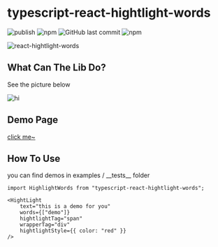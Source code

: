 # typescript-react-hightlight-words

![publish](https://github.com/unliar/react-hightlight-words/workflows/publish/badge.svg) ![npm](https://img.shields.io/npm/v/typescript-react-hightlight-words) ![GitHub last commit](https://img.shields.io/github/last-commit/unliar/react-hightlight-words) ![npm](https://img.shields.io/npm/dt/typescript-react-hightlight-words)

![react-hightlight-words](https://socialify.git.ci/unliar/react-hightlight-words/image?description=1&descriptionEditable=Hightlight%20Your%20words%20~&font=KoHo&forks=1&issues=1&language=1&owner=1&pattern=Plus&pulls=1&stargazers=1&theme=Dark)

## What Can The Lib Do?

See the picture below

![hi](https://cdn.gelonghui.com/ad/4f802-6d0096d3-5faf-4e0d-a404-13cd803e9b89.png)

## Demo Page

[click me~](https://unliar.github.io/react-hightlight-words/)

## How To Use

you can find demos in examples / \_\_tests\_\_ folder

```
import HighlightWords from "typescript-react-hightlight-words";

<HightLight
    text="this is a demo for you"
    words={["demo"]}
    hightlightTag="span"
    wrapperTag="div"
    hightlightStyle={{ color: "red" }}
/>
```
